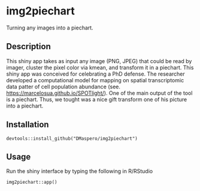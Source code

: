 # img2piechart
Turning any images into a piechart. 

## Description
This shiny app takes as input any image (PNG, JPEG) that could be read by imager, cluster the pixel color via kmean, and transform it in a piechart.
This shiny app was conceived for celebrating a PhD defense. 
The researcher developed a computational model for mapping on spatial transcriptomic data patter of cell population abundance 
(see. https://marcelosua.github.io/SPOTlight/). One of the main output of the tool is a piechart. 
Thus, we tought was a nice gift transform one of his picture into a piechart. 

## Installation
```
devtools::install_github("DMaspero/img2piechart")
```

## Usage
Run the shiny interface by typing the following in R/RStudio
```
img2piechart::app() 
```

